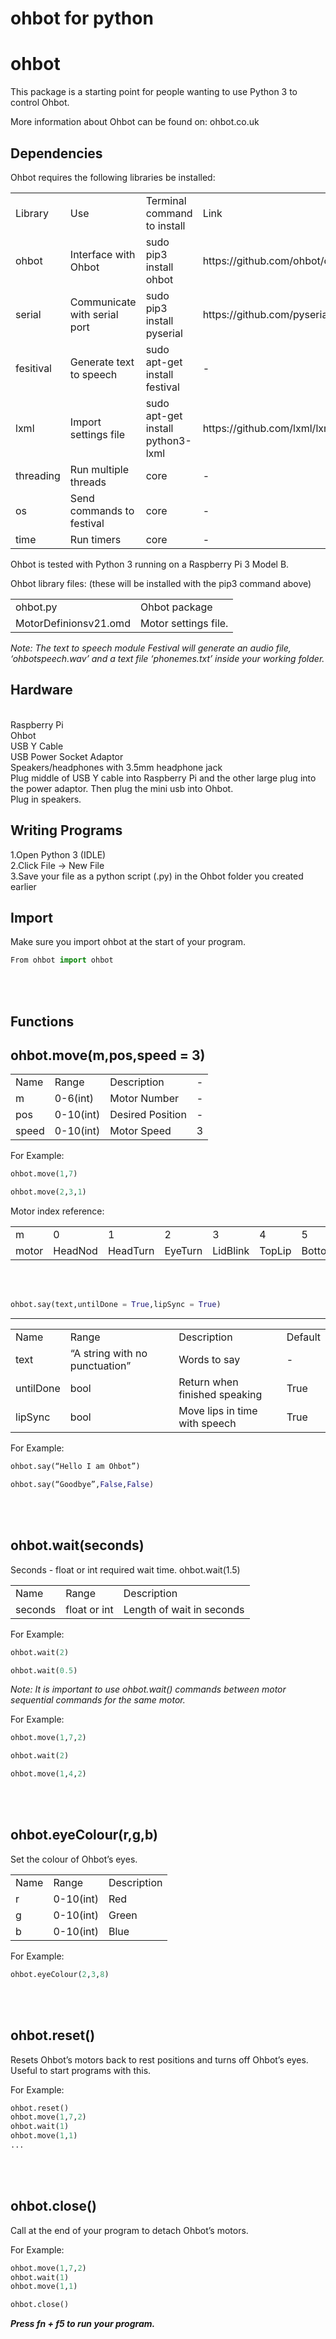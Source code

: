 # ohbot for python

ohbot
========================

This package is a starting point for people wanting to use Python 3 to control Ohbot. 

More information about Ohbot can be found on: ohbot.co.uk

Dependencies
----------

Ohbot requires the following libraries be installed:


<table>
<tr>
<b>
<td>Library</td>
<td>Use</td>
<td>Terminal command to install</td>
<td>Link</td>
</b>
</tr>
<tr>
<td>ohbot</td>
<td>Interface with Ohbot</td>
<td>sudo pip3 install ohbot</td>
<td>https://github.com/ohbot/ohbot/</td>
</tr>
<tr>
<td>serial</td>
<td>Communicate with serial port</td>
<td>sudo pip3 install pyserial</td>
<td>https://github.com/pyserial/pyserial/</td>
</tr>
<tr>
<td>fesitival</td>
<td>Generate text to speech</td>
<td>sudo apt-get install festival</td>
<td>-</td>
</tr>
<tr>
<td>lxml</td>
<td>Import settings file</td>
<td>sudo apt-get install python3-lxml</td>
<td>https://github.com/lxml/lxml</td>
</tr>
<tr>
<td>threading</td>
<td>Run multiple threads</td>
<td>core</td>
<td>-</td>
</tr>
<tr>
<td>os</td>
<td>Send commands to festival</td>
<td>core</td>
<td>-</td>
</tr>
<tr>
<td>time</td>
<td>Run timers</td>
<td>core</td>
<td>-</td>
</tr>
</table>

Ohbot is tested with Python 3 running on a Raspberry Pi 3 Model B. 


Ohbot library files: (these will be installed with the pip3 command above)

<table>
<tr>
<b>
<td>ohbot.py</td>
<td>Ohbot package</td>
</b>
</tr>
<tr>
<td>MotorDefinionsv21.omd</td>
<td>Motor settings file.</td>
</tr>
</table>

<i> Note: The text to speech module Festival will generate an audio file, ‘ohbotspeech.wav’ and a text file ‘phonemes.txt’ inside your working folder. </i>

Hardware
-----
<br>
Raspberry Pi
<br>
Ohbot
<br>
USB Y Cable
<br>
USB Power Socket Adaptor
<br>
Speakers/headphones with 3.5mm headphone jack
<br>
Plug middle of USB Y cable into Raspberry Pi and the other large plug into the power adaptor. Then plug the mini usb into Ohbot.
<br>
Plug in speakers. 


Writing Programs
--------

1.Open Python 3 (IDLE)
<br>
2.Click File → New File
<br>
3.Save your file as a python script (.py) in the Ohbot folder you created earlier

Import
-------

Make sure you import ohbot at the start of your program. 
```python
From ohbot import ohbot
```

<br>
<br>

Functions
-------

ohbot.move(m,pos,speed = 3)
----------

<table>
<tr>
<td>Name</td>
<td>Range</td>
<td>Description</td>
<td>-</td>
</tr>
<tr>
<td>m</td>
<td>0-6(int)</td>
<td>Motor Number</td>
<td>-</td>
</tr>
<tr>
<td>pos</td>
<td>0-10(int)</td>
<td>Desired Position</td>
<td>-</td>
</tr>
<tr>
<td>speed</td>
<td>0-10(int)</td>
<td>Motor Speed</td>
<td>3</td>
</tr>
</table>


For Example:
```python
ohbot.move(1,7)

ohbot.move(2,3,1) 
```
Motor index reference:
<table>
<tr>
<td>m</td>
<td>0</td>
<td>1</td>
<td>2</td>
<td>3</td>
<td>4</td>
<td>5</td>
<td>6</td>
</tr>
<tr>
<td>motor</td>
<td>HeadNod</td>
<td>HeadTurn</td>
<td>EyeTurn</td>
<td>LidBlink</td>
<td>TopLip</td>
<td>BottomLip</td>
<td>EyeTurn</td>
</tr>

</table>

<br>
<br>

```python
ohbot.say(text,untilDone = True,lipSync = True)
```

----------

<table>
<tr>
<td>Name</td>
<td>Range</td>
<td>Description</td>
<td>Default</td>
</tr>
<tr>
<td>text</td>
<td>“A string with no punctuation”</td>
<td>Words to say</td>
<td>-</td>
</tr>
<tr>
<td>untilDone</td>
<td>bool</td>
<td>Return when finished speaking</td>
<td>True</td>
</tr>
<tr>
<td>lipSync</td>
<td>bool</td>
<td>Move lips in time with speech</td>
<td>True</td>
</tr>
</table>


For Example:
```python
ohbot.say(“Hello I am Ohbot”)

ohbot.say(“Goodbye”,False,False)
```


<br>
<br>

ohbot.wait(seconds)
----------

Seconds - float or int required wait time. ohbot.wait(1.5)

<table>
<tr>
<td>Name</td>
<td>Range</td>
<td>Description</td>
</tr>
<tr>
<td>seconds</td>
<td>float or int</td>
<td>Length of wait in seconds</td>
</tr>
</table>

For Example:
```python
ohbot.wait(2)

ohbot.wait(0.5)
```

<i>Note: It is important to use ohbot.wait() commands between motor sequential commands for the same motor. </i>

For Example:
```python
ohbot.move(1,7,2)

ohbot.wait(2)

ohbot.move(1,4,2)
```

<br>
<br>


ohbot.eyeColour(r,g,b)
----------

Set the colour of Ohbot’s eyes. 

<table>
<tr>
<td>Name</td>
<td>Range</td>
<td>Description</td>
</tr>
<tr>
<td>r</td>
<td>0-10(int)</td>
<td>Red</td>
</tr>
<tr>
<td>g</td>
<td>0-10(int)</td>
<td>Green</td>
</tr>
<tr>
<td>b</td>
<td>0-10(int)</td>
<td>Blue</td>
</tr>
</table>

For Example:
```python
ohbot.eyeColour(2,3,8)
```

<br>
<br>

ohbot.reset()
----------

Resets Ohbot’s motors back to rest positions and turns off Ohbot’s eyes. Useful to start programs with this. 

For Example:
```python
ohbot.reset()
ohbot.move(1,7,2)
ohbot.wait(1)
ohbot.move(1,1)
...
```

<br>
<br>

ohbot.close()
----------

Call at the end of your program to detach Ohbot’s motors.

For Example:
```python
ohbot.move(1,7,2)
ohbot.wait(1)
ohbot.move(1,1)

ohbot.close()
```

<b><i>Press fn + f5 to run your program.



